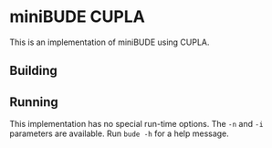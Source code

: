 # miniBUDE CUPLA

This is an implementation of miniBUDE using CUPLA.

## Building


## Running

This implementation has no special run-time options.
The `-n` and `-i` parameters are available.
Run `bude -h` for a help message.
